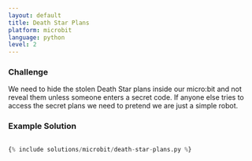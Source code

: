 ```yaml
---
layout: default
title: Death Star Plans
platform: microbit
language: python
level: 2
---
```

### Challenge

We need to hide the stolen Death Star plans inside our micro:bit and not reveal them unless someone enters a secret code. If anyone else tries to
access the secret plans we need to pretend we are just a simple robot.


### Example Solution

```python

{% include solutions/microbit/death-star-plans.py %}

```
